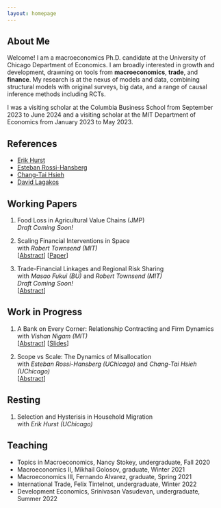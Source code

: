```yaml
---
layout: homepage
---
```


## About Me

Welcome! I am a macroeconomics Ph.D. candidate at the University of Chicago Department of Economics. I am broadly interested in growth and development, drawning on tools from **macroeconomics**, **trade**, and **finance**. My research is at the nexus of models and data, combining structural models with original surveys, big data, and a range of causal inference methods including RCTs.

I was a visiting scholar at the Columbia Business School from September 2023 to June 2024 and a visiting scholar at the MIT Department of Economics from January 2023 to May 2023.

## References

- [Erik Hurst](https://erikhurst.com)
- [Esteban Rossi-Hansberg](https://rossihansberg.economics.uchicago.edu)
- [Chang-Tai Hsieh](https://faculty.chicagobooth.edu/chang-tai-hsieh)
- [David Lagakos](https://sites.google.com/site/davidlagakos)

## Working Papers
1. Food Loss in Agricultural Value Chains (JMP)  
*Draft Coming Soon!*

2. Scaling Financial Interventions in Space  
with *Robert Townsend (MIT)*  
\[[Abstract](Scaling_Up_Fin_abstract.pdf)\] \[[Paper](Scaling_Up_Fin.pdf)\]

3. Trade-Financial Linkages and Regional Risk Sharing  
with *Masao Fukui (BU)* and *Robert Townsend (MIT)*  
*Draft Coming Soon!*  
\[[Abstract](TF_Links_abstract.pdf)\]

## Work in Progress
1. A Bank on Every Corner: Relationship Contracting and Firm Dynamics  
with *Vishan Nigam (MIT)*  
\[[Abstract](Bank_Corner_abstract.pdf)\] \[[Slides](Bank_Corner_slides.pdf)\]

2. Scope vs Scale: The Dynamics of Misallocation  
with *Esteban Rossi-Hansberg (UChicago)* and *Chang-Tai Hsieh (UChicago)*  
\[[Abstract](Scope_v_Scale_abstract.pdf)\] 

## Resting
1. Selection and Hysterisis in Household Migration  
with *Erik Hurst (UChicago)*

## Teaching

 - Topics in Macroeconomics, Nancy Stokey, undergraduate, Fall 2020
 - Macroeconomics II, Mikhail Golosov, graduate, Winter 2021
 - Macroeconomics III, Fernando Alvarez, graduate, Spring 2021
 - International Trade, Felix Tintelnot, undergraduate, Winter 2022
 - Development Economics, Srinivasan Vasudevan, undergraduate, Summer 2022

   
